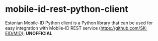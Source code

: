 # mobile-id-rest-python-client
Estonian Mobile-ID Python client is a Python library that can be used for easy integration with Mobile-ID REST service (https://github.com/SK-EID/MID); **UNOFFICIAL**
